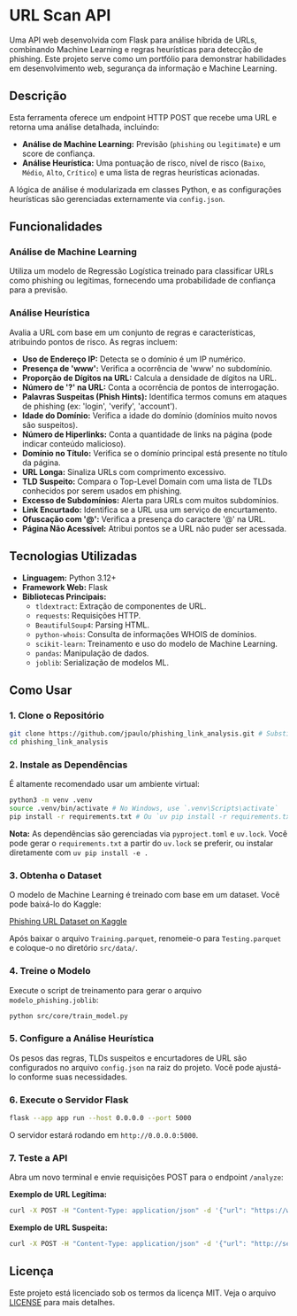 # URL Scan API

Uma API web desenvolvida com Flask para análise híbrida de URLs, combinando Machine Learning e regras heurísticas para detecção de phishing. Este projeto serve como um portfólio para demonstrar habilidades em desenvolvimento web, segurança da informação e Machine Learning.

## Descrição

Esta ferramenta oferece um endpoint HTTP POST que recebe uma URL e retorna uma análise detalhada, incluindo:

-   **Análise de Machine Learning:** Previsão (`phishing` ou `legitimate`) e um score de confiança.
-   **Análise Heurística:** Uma pontuação de risco, nível de risco (`Baixo`, `Médio`, `Alto`, `Crítico`) e uma lista de regras heurísticas acionadas.

A lógica de análise é modularizada em classes Python, e as configurações heurísticas são gerenciadas externamente via `config.json`.

## Funcionalidades

### Análise de Machine Learning

Utiliza um modelo de Regressão Logística treinado para classificar URLs como phishing ou legítimas, fornecendo uma probabilidade de confiança para a previsão.

### Análise Heurística

Avalia a URL com base em um conjunto de regras e características, atribuindo pontos de risco. As regras incluem:

-   **Uso de Endereço IP:** Detecta se o domínio é um IP numérico.
-   **Presença de 'www':** Verifica a ocorrência de 'www' no subdomínio.
-   **Proporção de Dígitos na URL:** Calcula a densidade de dígitos na URL.
-   **Número de '?' na URL:** Conta a ocorrência de pontos de interrogação.
-   **Palavras Suspeitas (Phish Hints):** Identifica termos comuns em ataques de phishing (ex: 'login', 'verify', 'account').
-   **Idade do Domínio:** Verifica a idade do domínio (domínios muito novos são suspeitos).
-   **Número de Hiperlinks:** Conta a quantidade de links na página (pode indicar conteúdo malicioso).
-   **Domínio no Título:** Verifica se o domínio principal está presente no título da página.
-   **URL Longa:** Sinaliza URLs com comprimento excessivo.
-   **TLD Suspeito:** Compara o Top-Level Domain com uma lista de TLDs conhecidos por serem usados em phishing.
-   **Excesso de Subdomínios:** Alerta para URLs com muitos subdomínios.
-   **Link Encurtado:** Identifica se a URL usa um serviço de encurtamento.
-   **Ofuscação com '@':** Verifica a presença do caractere '@' na URL.
-   **Página Não Acessível:** Atribui pontos se a URL não puder ser acessada.

## Tecnologias Utilizadas

-   **Linguagem:** Python 3.12+
-   **Framework Web:** Flask
-   **Bibliotecas Principais:**
    -   `tldextract`: Extração de componentes de URL.
    -   `requests`: Requisições HTTP.
    -   `BeautifulSoup4`: Parsing HTML.
    -   `python-whois`: Consulta de informações WHOIS de domínios.
    -   `scikit-learn`: Treinamento e uso do modelo de Machine Learning.
    -   `pandas`: Manipulação de dados.
    -   `joblib`: Serialização de modelos ML.

## Como Usar

### 1. Clone o Repositório

```bash
git clone https://github.com/jpaulo/phishing_link_analysis.git # Substitua pela URL real do seu repositório
cd phishing_link_analysis
```

### 2. Instale as Dependências

É altamente recomendado usar um ambiente virtual:

```bash
python3 -m venv .venv
source .venv/bin/activate # No Windows, use `.venv\Scripts\activate`
pip install -r requirements.txt # Ou `uv pip install -r requirements.txt` se estiver usando uv
```

**Nota:** As dependências são gerenciadas via `pyproject.toml` e `uv.lock`. Você pode gerar o `requirements.txt` a partir do `uv.lock` se preferir, ou instalar diretamente com `uv pip install -e .`

### 3. Obtenha o Dataset

O modelo de Machine Learning é treinado com base em um dataset. Você pode baixá-lo do Kaggle:

[Phishing URL Dataset on Kaggle](https://www.kaggle.com/datasets/hemanthpingali/phishing-url?resource=download&select=Training.parquet)

Após baixar o arquivo `Training.parquet`, renomeie-o para `Testing.parquet` e coloque-o no diretório `src/data/`.

### 4. Treine o Modelo

Execute o script de treinamento para gerar o arquivo `modelo_phishing.joblib`:

```bash
python src/core/train_model.py
```

### 5. Configure a Análise Heurística

Os pesos das regras, TLDs suspeitos e encurtadores de URL são configurados no arquivo `config.json` na raiz do projeto. Você pode ajustá-lo conforme suas necessidades.

### 6. Execute o Servidor Flask

```bash
flask --app app run --host 0.0.0.0 --port 5000
```

O servidor estará rodando em `http://0.0.0.0:5000`.

### 7. Teste a API

Abra um novo terminal e envie requisições POST para o endpoint `/analyze`:

**Exemplo de URL Legítima:**

```bash
curl -X POST -H "Content-Type: application/json" -d '{"url": "https://www.google.com"}' http://127.0.0.1:5000/analyze
```

**Exemplo de URL Suspeita:**

```bash
curl -X POST -H "Content-Type: application/json" -d '{"url": "http://secure-login-bancodobrasil.com-update.info/personal-data"}' http://127.0.0.1:5000/analyze
```

## Licença

Este projeto está licenciado sob os termos da licença MIT. Veja o arquivo [LICENSE](./LICENSE) para mais detalhes.
